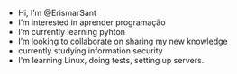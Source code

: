-  Hi, I’m @ErismarSant
-  I’m interested in  aprender programação 
-  I’m currently learning  pyhton 
-  I’m looking to collaborate on sharing my new knowledge
-  currently studying information security
-  I'm learning Linux, doing tests, setting up servers.
<!---
ErismarSant/ErismarSant is a ✨ special ✨ repository because its `README.md` (this file) appears on your GitHub profile.
You can click the Preview link to take a look at your changes.
--->
